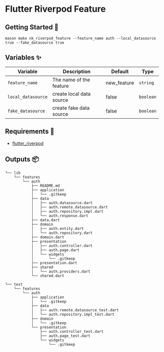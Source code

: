 # Flutter Riverpod Feature

## Getting Started 🚀

```
mason make nk_riverpod_feature --feature_name auth --local_datasource true --fake_datasource true
```

## Variables ✨

| Variable       | Description             | Default | Type     |
| -------------- | ----------------------- | ------- | -------- |
| `feature_name` | The name of the feature | new_feature | `string` |
| `local_datasource` | create local data source | false | `boolean` |
| `fake_datasource` | create fake data source | false | `boolean` |

## Requirements 💞

- [flutter_riverpod](https://pub.dev/packages/flutter_riverpod)

## Outputs 📦

```
└── lib
    └── features
        └── auth
            ├── README.md
            ├── application
            │   └── .gitkeep
            ├── data
            │   ├── auth.datasource.dart
            │   ├── auth.remote.datasource.dart
            │   ├── auth.repository.impl.dart
            │   └── auth.response.dart
            ├── data.dart
            ├── domain
            │   ├── auth.entity.dart
            │   └── auth.repository.dart
            ├── domain.dart
            ├── presentation
            │   ├── auth.controller.dart
            │   ├── auth.page.dart
            │   └── widgets
            │       └── .gitkeep
            ├── presentation.dart
            ├── shared
            │   └── auth.providers.dart
            └── shared.dart

```

```
└── test
    └── features
        └── auth
            ├── application
            │   └── .gitkeep
            ├── data
            │   ├── auth.remote.datasource_test.dart
            │   └── auth.repository.impl_test.dart
            ├── domain
            │   └── .gitkeep
            └── presentation
                ├── auth.controller_test.dart
                ├── auth.page_test.dart
                └── widgets
                    └── .gitkeep
```